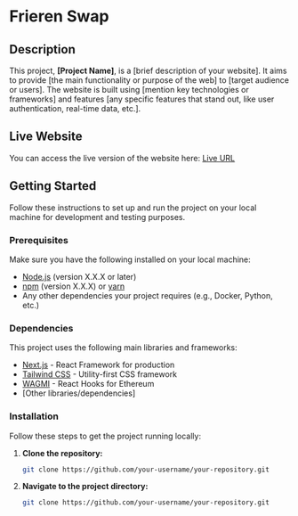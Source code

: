 # Frieren Swap

## Description

This project, **[Project Name]**, is a [brief description of your website]. It aims to provide [the main functionality or purpose of the web] to [target audience or users]. The website is built using [mention key technologies or frameworks] and features [any specific features that stand out, like user authentication, real-time data, etc.].

## Live Website

You can access the live version of the website here: [Live URL](https://example.com)

## Getting Started

Follow these instructions to set up and run the project on your local machine for development and testing purposes.

### Prerequisites

Make sure you have the following installed on your local machine:

- [Node.js](https://nodejs.org/en/) (version X.X.X or later)
- [npm](https://www.npmjs.com/get-npm) (version X.X.X) or [yarn](https://yarnpkg.com/getting-started/install)
- Any other dependencies your project requires (e.g., Docker, Python, etc.)

### Dependencies

This project uses the following main libraries and frameworks:

- [Next.js](https://nextjs.org/) - React Framework for production
- [Tailwind CSS](https://tailwindcss.com/) - Utility-first CSS framework
- [WAGMI](https://wagmi.sh/) - React Hooks for Ethereum
- [Other libraries/dependencies]

### Installation

Follow these steps to get the project running locally:

1. **Clone the repository:**
   ```bash
   git clone https://github.com/your-username/your-repository.git
   ```
1. **Navigate to the project directory:**
   ```bash
   git clone https://github.com/your-username/your-repository.git
   ```
